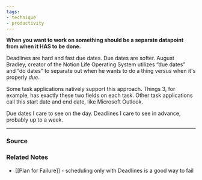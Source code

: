 ```yaml
---
tags:
- technique
- productivity
---
```

**When you want to work on something should be a separate datapoint from when it HAS to be done.**

Deadlines are hard and fast due dates. Due dates are softer. August Bradley, creator of the Notion Life Operating System utilizes “due dates” and “do dates” to separate out when he wants to do a thing versus when it's properly *due*. 

Some task applications natively support this approach. Things 3, for example, has exactly these two fields on each task. Other task applications call this start date and end date, like Microsoft Outlook. 

Due dates I care to see on the day. Deadlines I care to see in advance, probably up to a week.

---

### Source

### Related Notes
- [[Plan for Failure]] - scheduling only with Deadlines is a good way to fail